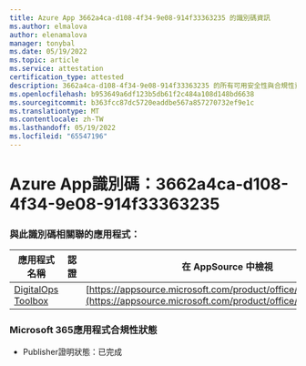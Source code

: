 ```yaml
---
title: Azure App 3662a4ca-d108-4f34-9e08-914f33363235 的識別碼資訊
ms.author: elmalova
author: elenamalova
manager: tonybal
ms.date: 05/19/2022
ms.topic: article
ms.service: attestation
certification_type: attested
description: 3662a4ca-d108-4f34-9e08-914f33363235 的所有可用安全性與合規性資訊。
ms.openlocfilehash: b953649a6df123b5db61f2c484a108d148bd6638
ms.sourcegitcommit: b363fcc87dc5720eaddbe567a857270732ef9e1c
ms.translationtype: MT
ms.contentlocale: zh-TW
ms.lasthandoff: 05/19/2022
ms.locfileid: "65547196"
---
```

# <a name="azure-app-id-3662a4ca-d108-4f34-9e08-914f33363235"></a>Azure App識別碼：3662a4ca-d108-4f34-9e08-914f33363235


### <a name="apps-associated-with-this-id"></a>與此識別碼相關聯的應用程式：
| **應用程式名稱** | **認證** | **在 AppSource 中檢視** |
|--------------|---------------|-----------------------|
| [DigitalOps Toolbox](../forward/WA200003934.md) |  | [https://appsource.microsoft.com/product/office/WA200003934](https://appsource.microsoft.com/product/office/WA200003934) |

### <a name="microsoft-365-app-compliance-status"></a>Microsoft 365應用程式合規性狀態
- Publisher證明狀態：已完成
